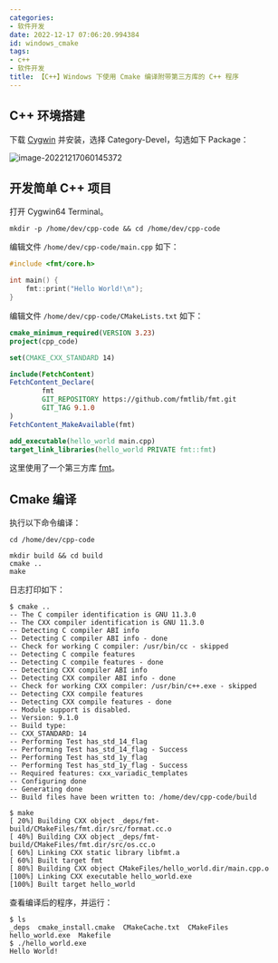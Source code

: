 ```yaml
---
categories:
- 软件开发
date: 2022-12-17 07:06:20.994384
id: windows_cmake
tags:
- c++
- 软件开发
title: 【C++】Windows 下使用 Cmake 编译附带第三方库的 C++ 程序
---
```


## C++ 环境搭建

下载 [Cygwin](https://cygwin.com/) 并安装，选择 Category-Devel，勾选如下 Package：

![image-20221217060145372](https://static.vksir.zone/img/image-20221217060145372.png)

## 开发简单 C++ 项目

打开 Cygwin64 Terminal。

<!-- more -->

```shell
mkdir -p /home/dev/cpp-code && cd /home/dev/cpp-code
```

编辑文件 `/home/dev/cpp-code/main.cpp` 如下：

```c++
#include <fmt/core.h>

int main() {
    fmt::print("Hello World!\n");
}
```

编辑文件 `/home/dev/cpp-code/CMakeLists.txt` 如下：

```cmake
cmake_minimum_required(VERSION 3.23)
project(cpp_code)

set(CMAKE_CXX_STANDARD 14)

include(FetchContent)
FetchContent_Declare(
        fmt
        GIT_REPOSITORY https://github.com/fmtlib/fmt.git
        GIT_TAG 9.1.0
)
FetchContent_MakeAvailable(fmt)

add_executable(hello_world main.cpp)
target_link_libraries(hello_world PRIVATE fmt::fmt)
```

这里使用了一个第三方库 [fmt](https://github.com/fmtlib/fmt.git)。

## Cmake 编译

执行以下命令编译：

```shell
cd /home/dev/cpp-code

mkdir build && cd build
cmake ..
make
```

日志打印如下：

```shell
$ cmake ..
-- The C compiler identification is GNU 11.3.0
-- The CXX compiler identification is GNU 11.3.0
-- Detecting C compiler ABI info
-- Detecting C compiler ABI info - done
-- Check for working C compiler: /usr/bin/cc - skipped
-- Detecting C compile features
-- Detecting C compile features - done
-- Detecting CXX compiler ABI info
-- Detecting CXX compiler ABI info - done
-- Check for working CXX compiler: /usr/bin/c++.exe - skipped
-- Detecting CXX compile features
-- Detecting CXX compile features - done
-- Module support is disabled.
-- Version: 9.1.0
-- Build type:
-- CXX_STANDARD: 14
-- Performing Test has_std_14_flag
-- Performing Test has_std_14_flag - Success
-- Performing Test has_std_1y_flag
-- Performing Test has_std_1y_flag - Success
-- Required features: cxx_variadic_templates
-- Configuring done
-- Generating done
-- Build files have been written to: /home/dev/cpp-code/build
```

```shell
$ make
[ 20%] Building CXX object _deps/fmt-build/CMakeFiles/fmt.dir/src/format.cc.o
[ 40%] Building CXX object _deps/fmt-build/CMakeFiles/fmt.dir/src/os.cc.o
[ 60%] Linking CXX static library libfmt.a
[ 60%] Built target fmt
[ 80%] Building CXX object CMakeFiles/hello_world.dir/main.cpp.o
[100%] Linking CXX executable hello_world.exe
[100%] Built target hello_world
```

查看编译后的程序，并运行：

```shell
$ ls
_deps  cmake_install.cmake  CMakeCache.txt  CMakeFiles  hello_world.exe  Makefile
$ ./hello_world.exe
Hello World!
```
